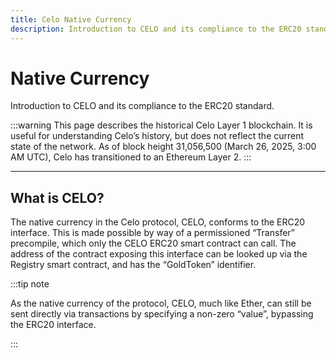 ```yaml
---
title: Celo Native Currency
description: Introduction to CELO and its compliance to the ERC20 standard.
---
```


# Native Currency

Introduction to CELO and its compliance to the ERC20 standard.

:::warning
This page describes the historical Celo Layer 1 blockchain. It is useful for understanding Celo’s history, but does not reflect the current state of the network. As of block height 31,056,500 (March 26, 2025, 3:00 AM UTC), Celo has transitioned to an Ethereum Layer 2.
:::

---

## What is CELO?

The native currency in the Celo protocol, CELO, conforms to the ERC20 interface. This is made possible by way of a permissioned “Transfer” precompile, which only the CELO ERC20 smart contract can call. The address of the contract exposing this interface can be looked up via the Registry smart contract, and has the “GoldToken” identifier.

:::tip note

As the native currency of the protocol, CELO, much like Ether, can still be sent directly via transactions by specifying a non-zero “value”, bypassing the ERC20 interface.

:::
